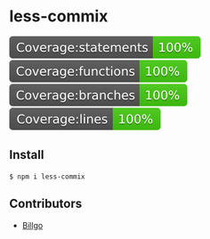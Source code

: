 # less-commix

![statements](./static/badges/badge-statements.svg)
![functions](./static/badges/badge-functions.svg)
![branches](./static/badges/badge-branches.svg)
![lines](./static/badges/badge-lines.svg)

## Install

```
$ npm i less-commix
```

## Contributors

- [Billgo](https://github.com/billgo)

